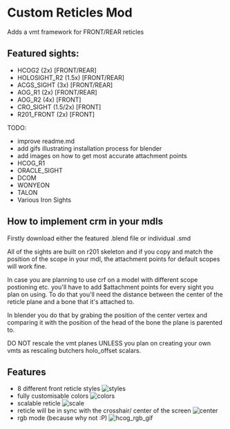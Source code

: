 # Custom Reticles Mod
Adds a vmt framework for FRONT/REAR reticles 
## Featured sights:
- HCOG2 (2x) [FRONT/REAR]
- HOLOSIGHT_R2 (1.5x) [FRONT/REAR]
- ACGS_SIGHT (3x) [FRONT/REAR]
- AOG_R1 (2x) [FRONT/REAR]
- AOG_R2 (4x) [FRONT]
- CRO_SIGHT (1.5/2x)  [FRONT]
- R201_FRONT (2x)  [FRONT]

TODO:
- improve readme.md
- add gifs illustrating installation process for blender
- add images on how to get most accurate attachment points
- HCOG_R1
- ORACLE_SIGHT
- DCOM
- WONYEON 
- TALON
- Various Iron Sights

## How to implement crm in your mdls
Firstly download either the featured .blend file or individual .smd

All of the sights are built on r201 skeleton and if you copy and match the position of the scope in your mdl, the attachment points for default scopes will work fine.

In case you are planning to use crf on a model with different scope postioning etc. you'll have to add $attachment points for every sight you plan on using. 
To do that you'll need the distance between the center of the reticle plane and a bone that it's attached to.

In blender you do that by grabing the position of the center vertex and comparing it with the position of the head of the bone the plane is parented to.

DO NOT rescale the vmt planes UNLESS you plan on creating your own vmts as rescaling butchers holo_offset scalars.

## Features
- 8 different front reticle styles
![styles](https://user-images.githubusercontent.com/88903493/212467779-d36999b8-cd9e-4a9c-b98c-58db5b04a5b2.gif)
- fully customisable colors
![colors](https://user-images.githubusercontent.com/88903493/212468009-3b495903-6dbc-4d11-bcbd-6e5b63c6a235.gif)
- scalable reticle
![scale](https://user-images.githubusercontent.com/88903493/212468200-88c8dfbb-b9bd-4f74-ac5c-a120ed2aec63.gif)
- reticle will be in sync with the crosshair/ center of the screen
 ![center](https://user-images.githubusercontent.com/88903493/212468636-0b807f09-9a61-46a6-b37c-d89558c5bc20.gif)
- rgb mode (because why not :P)
![hcog_rgb_gif](https://user-images.githubusercontent.com/88903493/210629404-69eb1338-420f-49bd-9be4-a579f4abc06c.gif)
